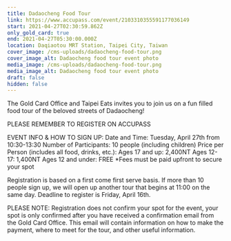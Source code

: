 ```yaml
---
title: Dadaocheng Food Tour
link: https://www.accupass.com/event/2103310355591177036149
start: 2021-04-27T02:30:59.862Z
only_gold_card: true
end: 2021-04-27T05:30:00.000Z
location: Daqiaotou MRT Station, Taipei City, Taiwan
cover_image: /cms-uploads/dadaocheng-food-tour.png
cover_image_alt: Dadaocheng food tour event photo
media_image: /cms-uploads/dadaocheng-food-tour.png
media_image_alt: Dadaocheng food tour event photo
draft: false
hidden: false
---
```

The Gold Card Office and Taipei Eats invites you to join us on a fun filled food tour of the beloved streets of Dadaocheng! 

PLEASE REMEMBER TO REGISTER ON ACCUPASS

EVENT INFO & HOW TO SIGN UP:
Date and Time: Tuesday, April 27th from 10:30-13:30
Number of Participants: 10 people (including children)
Price per Person (includes all food, drinks, etc.): 
Ages 17 and up: 2,400NT
Ages 12-17: 1,400NT
Ages 12 and under: FREE
*Fees must be paid upfront to secure your spot

Registration is based on a first come first serve basis. If more than 10 people sign up, we will open up another tour that begins at 11:00 on the same day. Deadline to register is Friday, April 16th.

PLEASE NOTE: Registration does not confirm your spot for the event, your spot is only confirmed after you have received a confirmation email from the Gold Card Office. This email will contain information on how to make the payment, where to meet for the tour, and other useful information.